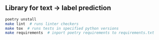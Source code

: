 ## Library for text -> label prediction

```bash
poetry unstall
make lint  # runs linter checkers
make tox  # runs tests in specified python versions
make requirements  # inport poetry requirements to requirements.txt
```